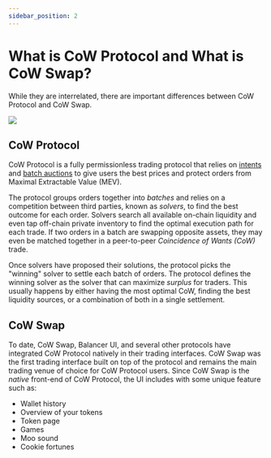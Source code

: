 ```yaml
---
sidebar_position: 2
---
```


# What is CoW Protocol and What is CoW Swap?

While they are interrelated, there are important differences between CoW Protocol and CoW Swap.

![](https://lh7-eu.googleusercontent.com/lbCTU1vsfFIlHQf8cx23A4ehOUQYbXKad7URPXjFUu3rG0XsMJlQpBeNP3iAPx85HUrQNAsdOWIc8XSQMflZ0nozpD_r0hQo_qBObAO_NAhx_KiQWTnTdjIWo5x69C4J0PJqWbAXJ_a-6g37qxjhfkc)

## CoW Protocol

CoW Protocol is a fully permissionless trading protocol that relies on [intents](intents) and [batch auctions](batch-auctions) to give users the best prices and protect orders from Maximal Extractable Value (MEV). 

The protocol groups orders together into _batches_ and relies on a competition between third parties, known as _solvers_, to find the best outcome for each order. Solvers search all available on-chain liquidity and even tap off-chain private inventory to find the optimal execution path for each trade. If two orders in a batch are swapping opposite assets, they may even be matched together in a peer-to-peer _Coincidence of Wants (CoW)_ trade. 

Once solvers have proposed their solutions, the protocol picks the "winning" solver to settle each batch of orders. The protocol defines the winning solver as the solver that can maximize _surplus_ for traders. This usually happens by either having the most optimal CoW, finding the best liquidity sources, or a combination of both in a single settlement.

## CoW Swap

To date, CoW Swap, Balancer UI, and several other protocols have integrated CoW Protocol natively in their trading interfaces. CoW Swap was the first trading interface built on top of the protocol and remains the main trading venue of choice for CoW Protocol users. Since CoW Swap is the _native_ front-end of CoW Protocol, the UI includes with some unique feature such as:  
* Wallet history
* Overview of your tokens
* Token page
* Games
* Moo sound
* Cookie fortunes

